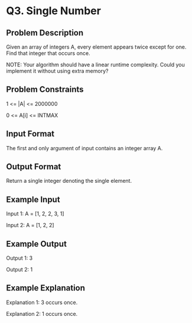 # Q3. Single Number
## Problem Description
Given an array of integers A, every element appears twice except for one. Find that integer that occurs once.

NOTE: Your algorithm should have a linear runtime complexity. Could you implement it without using extra memory?

## Problem Constraints
1 <= |A| <= 2000000

0 <= A[i] <= INTMAX

## Input Format
The first and only argument of input contains an integer array A.

## Output Format
Return a single integer denoting the single element.

## Example Input
Input 1:
 A = [1, 2, 2, 3, 1]

Input 2:
 A = [1, 2, 2]

## Example Output
Output 1:
 3

Output 2:
 1

## Example Explanation
Explanation 1:
3 occurs once.

Explanation 2:
1 occurs once.

